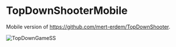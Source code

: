 # TopDownShooterMobile
Mobile version of https://github.com/mert-erdem/TopDownShooter. </br>

![TopDownGameSS](https://user-images.githubusercontent.com/47994087/113712397-bcde4c00-96ee-11eb-98e4-f04e1285b07d.png)
